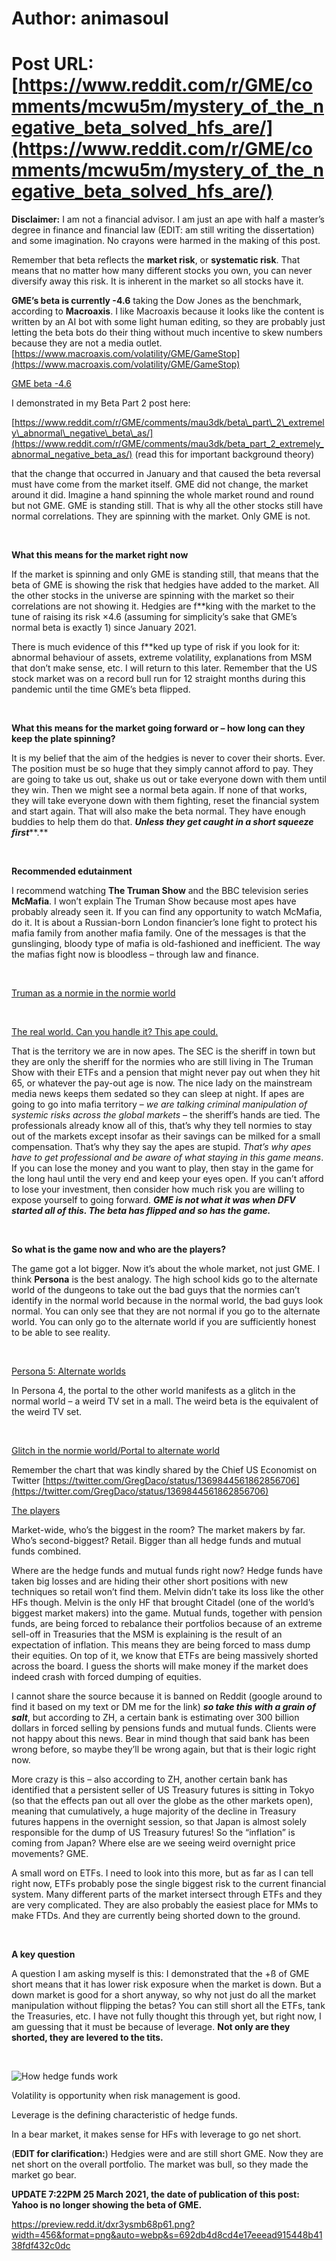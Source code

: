 # Author: animasoul
# Post URL: [https://www.reddit.com/r/GME/comments/mcwu5m/mystery_of_the_negative_beta_solved_hfs_are/](https://www.reddit.com/r/GME/comments/mcwu5m/mystery_of_the_negative_beta_solved_hfs_are/)


**Disclaimer:** I am not a financial advisor. I am just an ape with half a master’s degree in finance and financial law (EDIT: am still writing the dissertation) and some imagination. No crayons were harmed in the making of this post.

Remember that beta reflects the **market risk**, or **systematic risk**. That means that no matter how many different stocks you own, you can never diversify away this risk. It is inherent in the market so all stocks have it.

**GME’s beta is currently -4.6** taking the Dow Jones as the benchmark, according to **Macroaxis**. I like Macroaxis because it looks like the content is written by an AI bot with some light human editing, so they are probably just letting the beta bots do their thing without much incentive to skew numbers because they are not a media outlet. [https://www.macroaxis.com/volatility/GME/GameStop](https://www.macroaxis.com/volatility/GME/GameStop)

[GME beta -4.6](https://preview.redd.it/29m8vzacy5p61.png?width=213&format=png&auto=webp&s=e40035d7aa31878769c5b41209452fb69ab45d0c)

I demonstrated in my Beta Part 2 post here:

[https://www.reddit.com/r/GME/comments/mau3dk/beta\_part\_2\_extremely\_abnormal\_negative\_beta\_as/](https://www.reddit.com/r/GME/comments/mau3dk/beta_part_2_extremely_abnormal_negative_beta_as/) (read this for important background theory)

that the change that occurred in January and that caused the beta reversal must have come from the market itself. GME did not change, the market around it did. Imagine a hand spinning the whole market round and round but not GME. GME is standing still. That is why all the other stocks still have normal correlations. They are spinning with the market. Only GME is not.

&#x200B;

**What this means for the market right now**

If the market is spinning and only GME is standing still, that means that the beta of GME is showing the risk that hedgies have added to the market. All the other stocks in the universe are spinning with the market so their correlations are not showing it. Hedgies are f\*\*king with the market to the tune of raising its risk ×4.6 (assuming for simplicity’s sake that GME’s normal beta is exactly 1) since January 2021.

There is much evidence of this f\*\*ked up type of risk if you look for it: abnormal behaviour of assets, extreme volatility, explanations from MSM that don’t make sense, etc. I will return to this later. Remember that the US stock market was on a record bull run for 12 straight months during this pandemic until the time GME’s beta flipped.

&#x200B;

**What this means for the market going forward or – how long can they keep the plate spinning?**

It is my belief that the aim of the hedgies is never to cover their shorts. Ever. The position must be so huge that they simply cannot afford to pay. They are going to take us out, shake us out or take everyone down with them until they win. Then we might see a normal beta again. If none of that works, they will take everyone down with them fighting, reset the financial system and start again. That will also make the beta normal. They have enough buddies to help them do that. ***Unless they get caught in a short squeeze first***\*\*.\*\*

&#x200B;

**Recommended edutainment**

I recommend watching **The Truman Show** and the BBC television series **McMafia**. I won’t explain The Truman Show because most apes have probably already seen it. If you can find any opportunity to watch McMafia, do it. It is about a Russian-born London financier’s lone fight to protect his mafia family from another mafia family. One of the messages is that the gunslinging, bloody type of mafia is old-fashioned and inefficient. The way the mafias fight now is bloodless – through law and finance.

&#x200B;

[Truman as a normie in the normie world](https://preview.redd.it/3rtn3dgwy5p61.jpg?width=312&format=pjpg&auto=webp&s=b3423e14a1e1a7a7db57d2ea4f99664423ec8624)

&#x200B;

[The real world. Can you handle it? This ape could.](https://preview.redd.it/beiuy0kbz5p61.jpg?width=410&format=pjpg&auto=webp&s=94a529aeaaa585c1d5bfb031223dea885b9bc72c)

That is the territory we are in now apes. The SEC is the sheriff in town but they are only the sheriff for the normies who are still living in The Truman Show with their ETFs and a pension that might never pay out when they hit 65, or whatever the pay-out age is now. The nice lady on the mainstream media news keeps them sedated so they can sleep at night. If apes are going to go into mafia territory – *we are talking criminal manipulation of systemic risks across the global markets* – the sheriff’s hands are tied. The professionals already know all of this, that’s why they tell normies to stay out of the markets except insofar as their savings can be milked for a small compensation. That’s why they say the apes are stupid. *That’s why apes have to get professional and be aware of what staying in this game means*. If you can lose the money and you want to play, then stay in the game for the long haul until the very end and keep your eyes open. If you can’t afford to lose your investment, then consider how much risk you are willing to expose yourself to going forward. ***GME is not what it was when DFV started all of this. The beta has flipped and so has the game.***

&#x200B;

**So what is the game now and who are the players?**

The game got a lot bigger. Now it’s about the whole market, not just GME. I think **Persona** is the best analogy. The high school kids go to the alternate world of the dungeons to take out the bad guys that the normies can’t identify in the normal world because in the normal world, the bad guys look normal. You can only see that they are not normal if you go to the alternate world. You can only go to the alternate world if you are sufficiently honest to be able to see reality.

&#x200B;

[Persona 5: Alternate worlds](https://preview.redd.it/va9qfuonz5p61.jpg?width=580&format=pjpg&auto=webp&s=0c0844ce073976adbf4245ec1c7868701977302b)

In Persona 4, the portal to the other world manifests as a glitch in the normal world – a weird TV set in a mall. The weird beta is the equivalent of the weird TV set.

&#x200B;

[Glitch in the normie world\/Portal to alternate world](https://preview.redd.it/ufv3akusz5p61.jpg?width=581&format=pjpg&auto=webp&s=91bfff7cc9aa19071168297dbbe04ecbcf1e40bd)

Remember the chart that was kindly shared by the Chief US Economist on Twitter [https://twitter.com/GregDaco/status/1369844561862856706](https://twitter.com/GregDaco/status/1369844561862856706)

[The players](https://preview.redd.it/46tksb6yz5p61.png?width=584&format=png&auto=webp&s=05ec080aa49345eb1b2a06e59a1c986927882607)

Market-wide, who’s the biggest in the room? The market makers by far. Who’s second-biggest? Retail. Bigger than all hedge funds and mutual funds combined.

Where are the hedge funds and mutual funds right now? Hedge funds have taken big losses and are hiding their other short positions with new techniques so retail won’t find them. Melvin didn’t take its loss like the other HFs though. Melvin is the only HF that brought Citadel (one of the world’s biggest market makers) into the game. Mutual funds, together with pension funds, are being forced to rebalance their portfolios because of an extreme sell-off in Treasuries that the MSM is explaining is the result of an expectation of inflation. This means they are being forced to mass dump their equities. On top of it, we know that ETFs are being massively shorted across the board. I guess the shorts will make money if the market does indeed crash with forced dumping of equities.

I cannot share the source because it is banned on Reddit (google around to find it based on my text or DM me for the link) ***so take this with a grain of salt***, but according to ZH, a certain bank is estimating over 300 billion dollars in forced selling by pensions funds and mutual funds. Clients were not happy about this news. Bear in mind though that said bank has been wrong before, so maybe they’ll be wrong again, but that is their logic right now.

More crazy is this – also according to ZH, another certain bank has identified that a persistent seller of US Treasury futures is sitting in Tokyo (so that the effects pan out all over the globe as the other markets open), meaning that cumulatively, a huge majority of the decline in Treasury futures happens in the overnight session, so that Japan is almost solely responsible for the dump of US Treasury futures! So the “inflation” is coming from Japan? Where else are we seeing weird overnight price movements? GME.

A small word on ETFs. I need to look into this more, but as far as I can tell right now, ETFs probably pose the single biggest risk to the current financial system. Many different parts of the market intersect through ETFs and they are very complicated. They are also probably the easiest place for MMs to make FTDs. And they are currently being shorted down to the ground.

&#x200B;

**A key question**

A question I am asking myself is this: I demonstrated that the +ß of GME short means that it has lower risk exposure when the market is down. But a down market is good for a short anyway, so why not just do all the market manipulation without flipping the betas? You can still short all the ETFs, tank the Treasuries, etc. I have not fully thought this through yet, but right now, I am guessing that it must be because of leverage. **Not only are they shorted, they are levered to the tits.**

&#x200B;

![How hedge funds work](https://preview.redd.it/4fp1j4qf06p61.png?width=598&format=png&auto=webp&s=8769f2ac25e12329f0385e2120ab1f05e3d58769)

Volatility is opportunity when risk management is good.

Leverage is the defining characteristic of hedge funds.

In a bear market, it makes sense for HFs with leverage to go net short.

(**EDIT for clarification:**) Hedgies were and are still short GME. Now they are net short on the overall portfolio. The market was bull, so they made the market go bear.

**UPDATE 7:22PM 25 March 2021, the date of publication of this post: Yahoo is no longer showing the beta of GME.**

https://preview.redd.it/dxr3ysmb68p61.png?width=456&format=png&auto=webp&s=692db4d8cd4e17eeead915448b4138fdf432c0dc